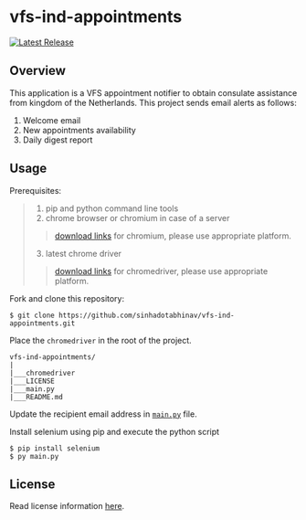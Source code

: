 # vfs-ind-appointments

[![Latest Release](https://img.shields.io/github/v/tag/sinhadotabhinav/vfs-ind-appointments.svg)](https://github.com/sinhadotabhinav/vfs-ind-appointments/releases)

## Overview

This application is a VFS appointment notifier to obtain consulate assistance from kingdom of the Netherlands. This project sends email alerts as follows:
1. Welcome email
2. New appointments availability
3. Daily digest report

## Usage

Prerequisites:

> 1. pip and python command line tools
> 2. chrome browser or chromium in case of a server
>> [download links](https://chromium.woolyss.com) for chromium, please use appropriate platform.
> 3. latest chrome driver
>> [download links](https://chromedriver.chromium.org/downloads) for chromedriver, please use appropriate platform.


Fork and clone this repository:
```
$ git clone https://github.com/sinhadotabhinav/vfs-ind-appointments.git
```

Place the `chromedriver` in the root of the project.

```
vfs-ind-appointments/
|
|___chromedriver
|___LICENSE
|___main.py
|___README.md
```

Update the recipient email address in [`main.py`](https://github.com/sinhadotabhinav/vfs-ind-appointments/blob/master/main.py#L149) file.

Install selenium using pip and execute the python script

```
$ pip install selenium
$ py main.py
```

## License

Read license information [here](https://github.com/sinhadotabhinav/vfs-ind-appointments/blob/master/LICENSE).
